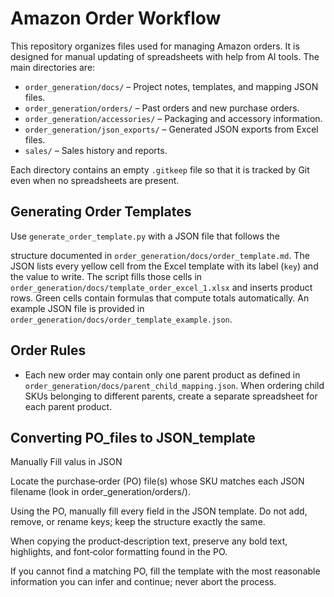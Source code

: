 # Amazon Order Workflow

This repository organizes files used for managing Amazon orders. It is designed for manual updating of spreadsheets with help from AI tools. The main directories are:

- `order_generation/docs/` – Project notes, templates, and mapping JSON files.
- `order_generation/orders/` – Past orders and new purchase orders.
- `order_generation/accessories/` – Packaging and accessory information.
- `order_generation/json_exports/` – Generated JSON exports from Excel files.
- `sales/` – Sales history and reports.

Each directory contains an empty `.gitkeep` file so that it is tracked by Git even when no spreadsheets are present.


## Generating Order Templates

Use `generate_order_template.py` with a JSON file that follows the

structure documented in `order_generation/docs/order_template.md`. The JSON lists every
yellow cell from the Excel template with its label (`key`) and the value
to write. The script fills those cells in `order_generation/docs/template_order_excel_1.xlsx`
and inserts product rows. Green cells contain formulas that compute totals
automatically.
An example JSON file is provided in `order_generation/docs/order_template_example.json`.


## Order Rules

- Each new order may contain only one parent product as defined in
`order_generation/docs/parent_child_mapping.json`. When ordering child SKUs belonging to
  different parents, create a separate spreadsheet for each parent product.


## Converting PO_files to JSON_template

Manually Fill valus in JSON

Locate the purchase‑order (PO) file(s) whose SKU matches each JSON filename (look in order_generation/orders/).

Using the PO, manually fill every field in the JSON template. Do not add, remove, or rename keys; keep the structure exactly the same.

When copying the product‑description text, preserve any bold text, highlights, and font‑color formatting found in the PO.

If you cannot find a matching PO, fill the template with the most reasonable information you can infer and continue; never abort the process.

